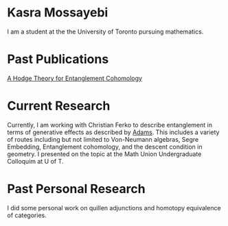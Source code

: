 # Kasra Mossayebi

I am a student at the the University of Toronto pursuing mathematics. 

# Past Publications

[A Hodge Theory for Entanglement Cohomology](https://arxiv.org/abs/2410.12529)

 # Current Research
 
 Currently, I am working with Christian Ferko to describe entanglement in terms of generative effects as described by [Adams](https://elieadam.com/eadam_PhDThesis.pdf). This includes a variety of routes including but not limited to Von-Neumann algebras, Segre Embedding, Entanglement cohomology, and the descent condition in geometry.
 I presented on the topic at the Math Union Undergraduate Colloquim at U of T.
 
 # Past Personal Research
 
I did some personal work on quillen adjunctions and homotopy equivalence of categories.
